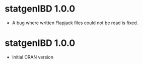 # statgenIBD 1.0.0

* A bug where written Flapjack files could not be read is fixed.

# statgenIBD 1.0.0

* Initial CRAN version

